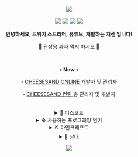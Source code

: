 <div align="center">
  <a href="#"><img src="https://capsule-render.vercel.app/api?type=waving&height=200&text=%E2%80%A2%20%EC%B9%98%EC%A6%88%EC%83%8C%EB%93%9C%20%E2%80%A2&fontSize=50&fontAlignY=40&fontColor=e9e9e9&color=0:F2CD82FF,100:EDB950FF"></a>
  <br>

  <a href="mailto:choijoung1479@gmail.com?subject=[GitHub] "><img src="https://img.shields.io/badge/Email-choijoung1479%40gmail.com-EA4335?&logo=gmail&style=for-the-badge&logoColor=fcfcfc"></a>
  <a href="mailto:cheesesand"><img src="https://dcbadge.vercel.app/api/shield/541524642662318080?theme=default-inverted"></a>
  <a href="https://twitch.tv/cheesesand_"><img src="https://img.shields.io/twitch/status/cheesesand_?color=%238142f5&logo=twitch&style=for-the-badge&logoColor=fcfcfc"></a>
  <a href="https://youtube.com/@CheeseSand"><img src="https://img.shields.io/youtube/channel/subscribers/UCmfTIaIkh-W_zmQElX-RYMQ?color=red&label=youtube&logo=youtube&style=for-the-badge&logoColor=fcfcfc"></a>
  <br>

  <p><strong>안녕하세요, 트위치 스트리머, 유튜브, 개발하는 치샌 입니다!</strong></p>
  <p>🧀 관상용 과자 먹지 마시오 🧀</p>
  <br>

  <p>
    <p><strong>• Now •</strong></p>
    <p>- <a href="https://cheesesand.kr"> CHEESESAND ONLINE </a> 개발자 및 관리자</p>
    <p>- <a href="https://github.com/CheeseSandTeam"> CHEESESAND 컨팀 </a> 총 관리자 및 개발자</p>
  </p>
  <br>

  <details><summary>💬 디스코드</summary>
    <a href="https://discord.gg/U6squ2hbyp"><img src="res/치즈샌드_디스코드.png" width="48px"></a>
    <a href="https://discord.com/df7xkSqyDP"><img src="res/CHEESESAND_ONLINE.png" width="48px"></a>
  </details>

  <details><summary>⚙️ 사용하는 프로그래밍 언어</summary>
    <a href="mailto:C"><img src="https://img.shields.io/badge/C-A8B9CC?style=for-the-badge&logo=C&logoColor=fcfcfc"></a>
    <a href="mailto:Python"><img src="https://img.shields.io/badge/Python-3776AB?style=for-the-badge&logo=Python&logoColor=fcfcfc"></a>
    <a href="mailto:Java"><img src="https://img.shields.io/badge/JAVA-f56042?&logo=oracle&style=for-the-badge&logoColor=fcfcfc"></a>
    <a href="mailto:Kotlin"><img src="https://img.shields.io/badge/Kotlin-7F52FF?style=for-the-badge&logo=Kotlin&logoColor=fcfcfc"></a>
  </details>

  <details><summary>⛏️ 마인크래프트</summary>
    <p>test 1</p>
    <p>test 2</p>
    <p>test 3</p>
  </details>

  <details><summary>📑 상태</summary>
    <a href="#"><img src="https://github-readme-stats-psi-topaz.vercel.app/api?username=CheeseSand&count_private=true&show_icons=true&bg_color=DEG,4f4dff,de47cc&text_color=d6d6d6&title_color=f0f0f0&icon_color=f0f0f0&locale=en&line_height=27&hide_border=true&border_radius=0"></a>
    <a href="#"><img src="https://github-readme-stats-psi-topaz.vercel.app/api/top-langs/?username=CheeseSand&langs_count=3&count_private=false&show_icons=true&bg_color=DEG,4f4dff,de47cc&text_color=d6d6d6&title_color=f0f0f0&icon_color=f0f0f0&locale=en&hide_border=true&border_radius=0"></a>
  </details>

  <a href="#"><img src="https://capsule-render.vercel.app/api?type=waving&height=200&fontSize=50&fontAlignY=40&fontColor=e9e9e9&color=100:F2CD82FF,0:EDB950FF&section=footer"></a>
</div>